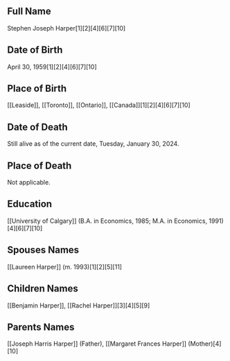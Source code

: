 ## Full Name
Stephen Joseph Harper[1][2][4][6][7][10]

## Date of Birth
April 30, 1959[1][2][4][6][7][10]

## Place of Birth
[[Leaside]], [[Toronto]], [[Ontario]], [[Canada]][1][2][4][6][7][10]

## Date of Death
Still alive as of the current date, Tuesday, January 30, 2024.

## Place of Death
Not applicable.

## Education
[[University of Calgary]] (B.A. in Economics, 1985; M.A. in Economics, 1991)[4][6][7][10]

## Spouses Names
[[Laureen Harper]] (m. 1993)[1][2][5][11]

## Children Names
[[Benjamin Harper]], [[Rachel Harper]][3][4][5][9]

## Parents Names
[[Joseph Harris Harper]] (Father), [[Margaret Frances Harper]] (Mother)[4][10]

